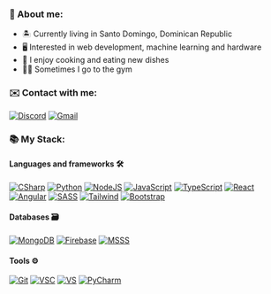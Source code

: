 ### 📖 About me:

- 🏝️ Currently living in Santo Domingo, Dominican Republic
- 🖥️ Interested in web development, machine learning and hardware
- 🍖 I enjoy cooking and eating new dishes
- 💪🏽 Sometimes I go to the gym

### ✉️ Contact with me:

[![Discord](https://img.shields.io/badge/Ricaidito%239186-%237289DA.svg?style=for-the-badge&logo=discord&logoColor=white)](https://discordapp.com/users/263535106747006977)
[![Gmail](https://img.shields.io/badge/ricaiditodev@gmail.com-f44336?style=for-the-badge&logo=gmail&logoColor=white)](ricaiditodev@gmail.com)

### 📚 My Stack:

#### Languages and frameworks 🛠️

[![CSharp](https://img.shields.io/badge/C%23-280068?style=for-the-badge&logo=csharp&logoColor=white)]()
[![Python](https://img.shields.io/badge/Python-3476ab?style=for-the-badge&logo=python&logoColor=white)]()
[![NodeJS](https://img.shields.io/badge/Node.JS-689f63?style=for-the-badge&logo=node.js&logoColor=white)]()
[![JavaScript](https://img.shields.io/badge/JavaScript-2b2d2f?style=for-the-badge&logo=javascript&logoColor=f7df1e)]()
[![TypeScript](https://img.shields.io/badge/TypeScript-017acb?style=for-the-badge&logo=typescript&logoColor=white)]()
[![React](https://img.shields.io/badge/React-black?style=for-the-badge&logo=react)]()
[![Angular](https://img.shields.io/badge/Angular-dd0031?style=for-the-badge&logo=angular&logoColor=white)]()
[![SASS](https://img.shields.io/badge/SASS-bf4080?style=for-the-badge&logo=sass&logoColor=white)]()
[![Tailwind](https://img.shields.io/badge/Tailwind%20CSS-0f172a?style=for-the-badge&logo=tailwindcss)]()
[![Bootstrap](https://img.shields.io/badge/Bootstrap-8c0bfd?style=for-the-badge&logo=bootstrap&logoColor=white)]()

#### Databases 🗃️

[![MongoDB](https://img.shields.io/badge/MongoDB-00ed64?style=for-the-badge&logo=mongodb&logoColor=white)]()
[![Firebase](https://img.shields.io/badge/Firebase-f57f17?style=for-the-badge&logo=firebase)]()
[![MSSS](https://img.shields.io/badge/Microsoft%20SQL%20Server-bd071d?style=for-the-badge&logo=microsoft%20sql%20server&logoColor=white)]()

#### Tools ⚙️

[![Git](https://img.shields.io/badge/Git-f05030?style=for-the-badge&logo=git&logoColor=white)]()
[![VSC](https://img.shields.io/badge/Visual%20Studio%20Code-00a5f4?style=for-the-badge&logo=visualstudiocode&logoColor=white)]()
[![VS](https://img.shields.io/badge/Visual%20Studio-743db4?style=for-the-badge&logo=visualstudio&logoColor=white)]()
[![PyCharm](https://img.shields.io/badge/PyCharm-f6eb53?style=for-the-badge&logo=pycharm&logoColor=black)]()

